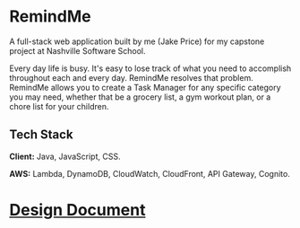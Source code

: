 
# RemindMe

A full-stack web application built by me (Jake Price) for my capstone project at Nashville Software School.

Every day life is busy. It's easy to lose track of what you need to accomplish throughout each and every day. RemindMe resolves that problem. RemindMe allows you to create a Task Manager for any specific category you may need, whether that be a grocery list, a gym workout plan, or a chore list for your children. 



## Tech Stack

**Client:** Java, JavaScript, CSS.

**AWS:** Lambda, DynamoDB, CloudWatch, CloudFront, API Gateway, Cognito.

<h1><a href="DesignDocument.md">Design Document</a><h1>

